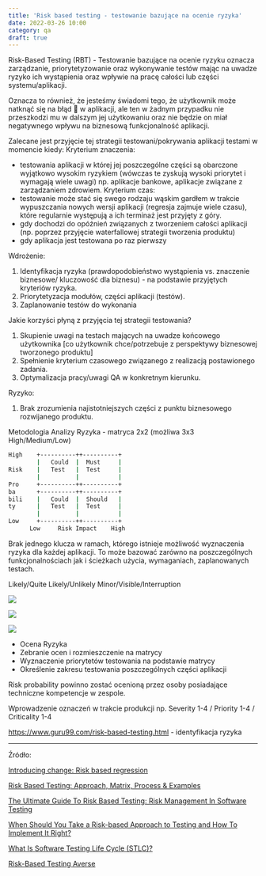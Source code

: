 ```yaml
---
title: 'Risk based testing - testowanie bazujące na ocenie ryzyka'
date: 2022-03-26 10:00
category: qa
draft: true
---
```

Risk-Based Testing (RBT) - Testowanie bazujące na ocenie ryzyku oznacza zarządzanie, priorytetyzowanie oraz wykonywanie testów mając na uwadze ryzyko ich wystąpienia oraz wpływie na pracę całości lub części systemu/aplikacji.

Oznacza to również, że jesteśmy świadomi tego, że użytkownik może natknąć się na błąd 🐛 w aplikacji, ale ten w żadnym przypadku nie przeszkodzi mu w dalszym jej użytkowaniu oraz nie będzie on miał negatywnego wpływu na biznesową funkcjonalność aplikacji. 

Zalecane jest przyjęcie tej strategii testowani/pokrywania aplikacji testami w momencie kiedy:
Kryterium znaczenia:
- testowania aplikacji w której jej poszczególne części są obarczone wyjątkowo wysokim ryzykiem (wówczas te zyskują wysoki priorytet i wymagają wiele uwagi) np. aplikacje bankowe, aplikacje związane z zarządzaniem zdrowiem.
Kryterium czas:
- testowanie może stać się swego rodzaju wąskim gardłem w trakcie wypuszczania nowych wersji aplikacji (regresja zajmuje wiele czasu), które regularnie występują a ich terminaż jest przyjęty z góry.
- gdy dochodzi do opóźnień związanych z tworzeniem całości aplikacji (np. poprzez przyjęcie waterfallowej strategii tworzenia produktu)
- gdy aplikacja jest testowana po raz pierwszy

Wdrożenie:
1. Identyfikacja ryzyka (prawdopodobieństwo wystąpienia vs. znaczenie biznesowe/ kluczowość dla biznesu) - na podstawie przyjętych kryteriów ryzyka.
2. Priorytetyzacja modułów, części aplikacji (testów).
3. Zaplanowanie testów do wykonania

Jakie korzyści płyną z przyjęcia tej strategii testowania?
1. Skupienie uwagi na testach mających na uwadze końcowego użytkownika [co użytkownik chce/potrzebuje z perspektywy biznesowej tworzonego produktu]
2. Spełnienie kryterium czasowego związanego z realizacją postawionego zadania.
3. Optymalizacja pracy/uwagi QA w konkretnym kierunku.


Ryzyko:
1. Brak zrozumienia najistotniejszych części z punktu biznesowego rozwijanego produktu.


Metodologia Analizy Ryzyka - matryca 2x2 (możliwa 3x3 High/Medium/Low)

```bash
High    +----------++----------+
        |   Could  |  Must     | 
Risk    |   Test   |  Test     |
        |          |           |
Pro     +----------++----------+
ba      +----------++----------+
bili    |   Could  |  Should   |
ty      |   Test   |  Test     |
        |          |           |
Low     +----------++----------+
      Low     Risk Impact    High
```

Brak jednego klucza w ramach, którego istnieje możliwość wyznaczenia ryzyka dla każdej aplikacji. To może bazować zarówno na poszczególnych funkcjonalnościach jak i ścieżkach użycia, wymaganiach, zaplanowanych testach.

Likely/Quite Likely/Unlikely
Minor/Visible/Interruption

![](https://www.softwaretestinghelp.com/wp-content/qa/uploads/2018/05/Likelihood-and-impact-of-failure.jpg)

![](https://www.softwaretestinghelp.com/wp-content/qa/uploads/2018/05/Testing-Priority-grid.jpg)

![](https://www.softwaretestinghelp.com/wp-content/qa/uploads/2018/05/Level-of-Detail-of-Testing.jpg)

* Ocena Ryzyka
* Zebranie ocen i rozmieszczenie na matrycy
* Wyznaczenie priorytetów testowania na podstawie matrycy
* Określenie zakresu testowania poszczególnych części aplikacji

Risk probability powinno zostać ocenioną przez osoby posiadające techniczne kompetencje w zespole.




Wprowadzenie oznaczeń w trakcie produkcji np. Severity 1-4 / Priority 1-4 / Criticality 1-4



https://www.guru99.com/risk-based-testing.html - identyfikacja ryzyka



---
Źródło:

[Introducing change: Risk based regression](https://melissajfisher.medium.com/introducing-change-risk-based-regression-58969eb7bce9)

[Risk Based Testing: Approach, Matrix, Process & Examples](https://www.guru99.com/risk-based-testing.html)

[The Ultimate Guide To Risk Based Testing: Risk Management In Software Testing](https://www.softwaretestinghelp.com/risk-management-during-test-planning-risk-based-testing/)

[When Should You Take a Risk-based Approach to Testing and How To Implement It Right?](https://www.scnsoft.com/software-testing/risk-based-testing)

[What Is Software Testing Life Cycle (STLC)?](https://www.softwaretestinghelp.com/what-is-software-testing-life-cycle-stlc/)

[Risk-Based Testing Averse](https://qahiccupps.blogspot.com/2022/06/risk-based-testing-averse.html)
